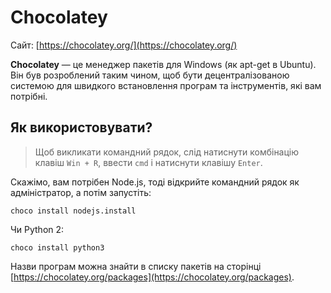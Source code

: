 # Chocolatey

Сайт: [https://chocolatey.org/](https://chocolatey.org/)

**Chocolatey** — це менеджер пакетів для Windows (як apt-get в Ubuntu). Він був розроблений таким чином, щоб бути децентралізованою системою для швидкого встановлення програм та інструментів, які вам потрібні.

## Як використовувати?

> Щоб викликати командний рядок, слід натиснути комбінацію клавіш `Win + R`, ввести `cmd` і натиснути клавішу `Enter`.

Скажімо, вам потрібен Node.js, тоді відкрийте командний рядок як адміністратор, а потім запустіть:

```
choco install nodejs.install
```

Чи Python 2:

```
choco install python3
```

Назви програм можна знайти в списку пакетів на сторінці [https://chocolatey.org/packages](https://chocolatey.org/packages).

